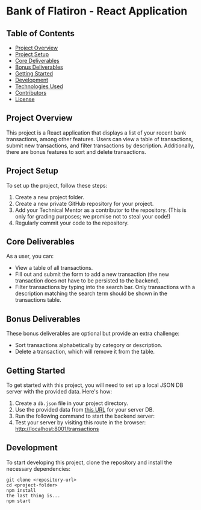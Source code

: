 # Bank of Flatiron - React Application

## Table of Contents
- [Project Overview](#project-overview)
- [Project Setup](#project-setup)
- [Core Deliverables](#core-deliverables)
- [Bonus Deliverables](#bonus-deliverables)
- [Getting Started](#getting-started)
- [Development](#development)
- [Technologies Used](#technologies-used)
- [Contributors](#contributors)
- [License](#license)

## Project Overview

This project is a React application that displays a list of your recent bank transactions, among other features. Users can view a table of transactions, submit new transactions, and filter transactions by description. Additionally, there are bonus features to sort and delete transactions.

## Project Setup

To set up the project, follow these steps:

1. Create a new project folder.
2. Create a new private GitHub repository for your project.
3. Add your Technical Mentor as a contributor to the repository.
   (This is only for grading purposes; we promise not to steal your code!)
4. Regularly commit your code to the repository.

## Core Deliverables

As a user, you can:

- View a table of all transactions.
- Fill out and submit the form to add a new transaction (the new transaction does not have to be persisted to the backend).
- Filter transactions by typing into the search bar. Only transactions with a description matching the search term should be shown in the transactions table.

## Bonus Deliverables

These bonus deliverables are optional but provide an extra challenge:

- Sort transactions alphabetically by category or description.
- Delete a transaction, which will remove it from the table.

## Getting Started

To get started with this project, you will need to set up a local JSON DB server with the provided data. Here's how:

1. Create a `db.json` file in your project directory.
2. Use the provided data from [this URL](http://localhost:8001/transactions) for your server DB.
3. Run the following command to start the backend server:
4. Test your server by visiting this route in the browser:
[http://localhost:8001/transactions](http://localhost:8001/transactions)

## Development

To start developing this project, clone the repository and install the necessary dependencies:

```shell
git clone <repository-url>
cd <project-folder>
npm install
the last thing is...
npm start
